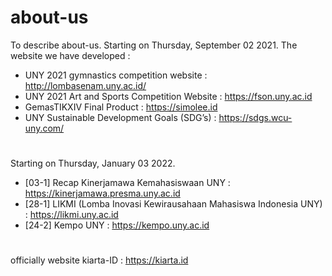 # about-us
To describe about-us. Starting on Thursday, September 02 2021.
The website we have developed :
- UNY 2021 gymnastics competition website : http://lombasenam.uny.ac.id/
- UNY 2021 Art and Sports Competition Website : https://fson.uny.ac.id
- GemasTIKXIV Final Product : https://simolee.id
- UNY Sustainable Development Goals (SDG’s) : https://sdgs.wcu-uny.com/

# 
Starting on Thursday, January 03 2022.
- [03-1] Recap Kinerjamawa Kemahasiswaan UNY : https://kinerjamawa.presma.uny.ac.id
- [28-1] LIKMI (Lomba Inovasi Kewirausahaan Mahasiswa Indonesia UNY) : https://likmi.uny.ac.id
- [24-2] Kempo UNY : https://kempo.uny.ac.id
#
officially website kiarta-ID : https://kiarta.id

